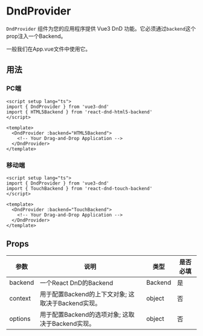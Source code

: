 # DndProvider
`DndProvider` 组件为您的应用程序提供 Vue3 DnD 功能。它必须通过`backend`这个prop注入一个Backend。

一般我们在App.vue文件中使用它。

## 用法
### PC端
```vue
<script setup lang="ts">
import { DndProvider } from 'vue3-dnd'
import { HTML5Backend } from 'react-dnd-html5-backend'
</script>

<template>
  <DndProvider :backend="HTML5Backend">
    <!-- Your Drag-and-Drop Application -->
  </DndProvider>
</template>
```
### 移动端
```vue
<script setup lang="ts">
import { DndProvider } from 'vue3-dnd'
import { TouchBackend } from 'react-dnd-touch-backend'
</script>

<template>
  <DndProvider :backend="TouchBackend">
    <!-- Your Drag-and-Drop Application -->
  </DndProvider>
</template>
```

## Props
| 参数      | 说明                                | 类型      | 是否必填 |
|---------|-----------------------------------|---------|------|
| backend | 一个React DnD的Backend               | Backend | 是    |
| context | 用于配置Backend的上下文对象; 这取决于Backend实现。 | object  | 否    |
| options | 用于配置Backend的选项对象; 这取决于Backend实现。  | object  | 否    |
